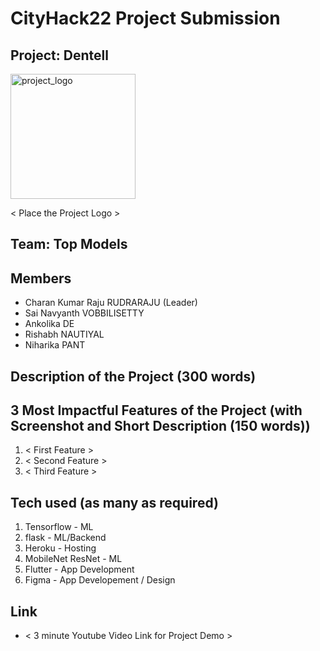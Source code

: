 # CityHack22 Project Submission
## Project: Dentell
<img src="" width="200" alt="project_logo"/>

< Place the Project Logo >
## Team: Top Models
## Members
- Charan Kumar Raju RUDRARAJU (Leader)
- Sai Navyanth VOBBILISETTY
- Ankolika DE
- Rishabh NAUTIYAL
- Niharika PANT

## Description of the Project (300 words)


## 3 Most Impactful Features of the Project (with Screenshot and Short Description (150 words))
1. < First Feature > 
2. < Second Feature >
3. < Third Feature >

## Tech used (as many as required)
1. Tensorflow - ML
2. flask - ML/Backend
3. Heroku - Hosting
4. MobileNet ResNet - ML 
5. Flutter - App Development
6. Figma - App Developement / Design

## Link
- < 3 minute Youtube Video Link for Project Demo >

